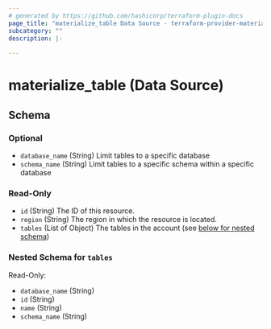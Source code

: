 ```yaml
---
# generated by https://github.com/hashicorp/terraform-plugin-docs
page_title: "materialize_table Data Source - terraform-provider-materialize"
subcategory: ""
description: |-
  
---
```


# materialize_table (Data Source)





<!-- schema generated by tfplugindocs -->
## Schema

### Optional

- `database_name` (String) Limit tables to a specific database
- `schema_name` (String) Limit tables to a specific schema within a specific database

### Read-Only

- `id` (String) The ID of this resource.
- `region` (String) The region in which the resource is located.
- `tables` (List of Object) The tables in the account (see [below for nested schema](#nestedatt--tables))

<a id="nestedatt--tables"></a>
### Nested Schema for `tables`

Read-Only:

- `database_name` (String)
- `id` (String)
- `name` (String)
- `schema_name` (String)
